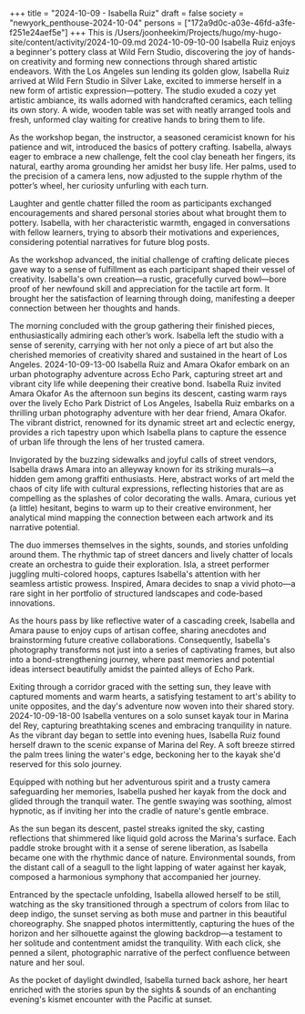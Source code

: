 +++
title = "2024-10-09 - Isabella Ruiz"
draft = false
society = "newyork_penthouse-2024-10-04"
persons = ["172a9d0c-a03e-46fd-a3fe-f251e24aef5e"]
+++
This is /Users/joonheekim/Projects/hugo/my-hugo-site/content/activity/2024-10-09.md
2024-10-09-10-00
Isabella Ruiz enjoys a beginner's pottery class at Wild Fern Studio, discovering the joy of hands-on creativity and forming new connections through shared artistic endeavors.
With the Los Angeles sun lending its golden glow, Isabella Ruiz arrived at Wild Fern Studio in Silver Lake, excited to immerse herself in a new form of artistic expression—pottery. The studio exuded a cozy yet artistic ambiance, its walls adorned with handcrafted ceramics, each telling its own story. A wide, wooden table was set with neatly arranged tools and fresh, unformed clay waiting for creative hands to bring them to life.

As the workshop began, the instructor, a seasoned ceramicist known for his patience and wit, introduced the basics of pottery crafting. Isabella, always eager to embrace a new challenge, felt the cool clay beneath her fingers, its natural, earthy aroma grounding her amidst her busy life. Her palms, used to the precision of a camera lens, now adjusted to the supple rhythm of the potter’s wheel, her curiosity unfurling with each turn.

Laughter and gentle chatter filled the room as participants exchanged encouragements and shared personal stories about what brought them to pottery. Isabella, with her characteristic warmth, engaged in conversations with fellow learners, trying to absorb their motivations and experiences, considering potential narratives for future blog posts.

As the workshop advanced, the initial challenge of crafting delicate pieces gave way to a sense of fulfillment as each participant shaped their vessel of creativity. Isabella's own creation—a rustic, gracefully curved bowl—bore proof of her newfound skill and appreciation for the tactile art form. It brought her the satisfaction of learning through doing, manifesting a deeper connection between her thoughts and hands.

The morning concluded with the group gathering their finished pieces, enthusiastically admiring each other’s work. Isabella left the studio with a sense of serenity, carrying with her not only a piece of art but also the cherished memories of creativity shared and sustained in the heart of Los Angeles.
2024-10-09-13-00
Isabella Ruiz and Amara Okafor embark on an urban photography adventure across Echo Park, capturing street art and vibrant city life while deepening their creative bond.
Isabella Ruiz invited Amara Okafor
As the afternoon sun begins its descent, casting warm rays over the lively Echo Park District of Los Angeles, Isabella Ruiz embarks on a thrilling urban photography adventure with her dear friend, Amara Okafor. The vibrant district, renowned for its dynamic street art and eclectic energy, provides a rich tapestry upon which Isabella plans to capture the essence of urban life through the lens of her trusted camera.

Invigorated by the buzzing sidewalks and joyful calls of street vendors, Isabella draws Amara into an alleyway known for its striking murals—a hidden gem among graffiti enthusiasts. Here, abstract works of art meld the chaos of city life with cultural expressions, reflecting histories that are as compelling as the splashes of color decorating the walls. Amara, curious yet (a little) hesitant, begins to warm up to their creative environment, her analytical mind mapping the connection between each artwork and its narrative potential.

The duo immerses themselves in the sights, sounds, and stories unfolding around them. The rhythmic tap of street dancers and lively chatter of locals create an orchestra to guide their exploration. Isla, a street performer juggling multi-colored hoops, captures Isabella's attention with her seamless artistic prowess. Inspired, Amara decides to snap a vivid photo—a rare sight in her portfolio of structured landscapes and code-based innovations.

As the hours pass by like reflective water of a cascading creek, Isabella and Amara pause to enjoy cups of artisan coffee, sharing anecdotes and brainstorming future creative collaborations. Consequently, Isabella's photography transforms not just into a series of captivating frames, but also into a bond-strengthening journey, where past memories and potential ideas intersect beautifully amidst the painted alleys of Echo Park. 

Exiting through a corridor graced with the setting sun, they leave with captured moments and warm hearts, a satisfying testament to art's ability to unite opposites, and the day's adventure now woven into their shared story.
2024-10-09-18-00
Isabella ventures on a solo sunset kayak tour in Marina del Rey, capturing breathtaking scenes and embracing tranquility in nature.
As the vibrant day began to settle into evening hues, Isabella Ruiz found herself drawn to the scenic expanse of Marina del Rey. A soft breeze stirred the palm trees lining the water's edge, beckoning her to the kayak she'd reserved for this solo journey. 

Equipped with nothing but her adventurous spirit and a trusty camera safeguarding her memories, Isabella pushed her kayak from the dock and glided through the tranquil water. The gentle swaying was soothing, almost hypnotic, as if inviting her into the cradle of nature's gentle embrace. 

As the sun began its descent, pastel streaks ignited the sky, casting reflections that shimmered like liquid gold across the Marina's surface. Each paddle stroke brought with it a sense of serene liberation, as Isabella became one with the rhythmic dance of nature. Environmental sounds, from the distant call of a seagull to the light lapping of water against her kayak, composed a harmonious symphony that accompanied her journey. 

Entranced by the spectacle unfolding, Isabella allowed herself to be still, watching as the sky transitioned through a spectrum of colors from lilac to deep indigo, the sunset serving as both muse and partner in this beautiful choreography. She snapped photos intermittently, capturing the hues of the horizon and her silhouette against the glowing backdrop—a testament to her solitude and contentment amidst the tranquility. With each click, she penned a silent, photographic narrative of the perfect confluence between nature and her soul.

As the pocket of daylight dwindled, Isabella turned back ashore, her heart enriched with the stories spun by the sights & sounds of an enchanting evening's kismet encounter with the Pacific at sunset.
